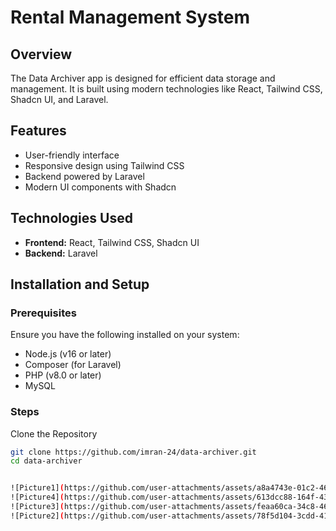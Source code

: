 

# Rental Management System

## Overview
The Data Archiver app is designed for efficient data storage and management. It is built using modern technologies like React, Tailwind CSS, Shadcn UI, and Laravel.

## Features
<ul>
  <li>User-friendly interface</li>
  <li>Responsive design using Tailwind CSS</li>
  <li>Backend powered by Laravel</li>
  <li>Modern UI components with Shadcn</li>
</ul>

## Technologies Used
<ul>
  <li><strong>Frontend:</strong> React, Tailwind CSS, Shadcn UI</li>
  <li><strong>Backend:</strong> Laravel</li>
</ul>

## Installation and Setup

### Prerequisites
Ensure you have the following installed on your system:
<ul>
  <li>Node.js (v16 or later)</li>
  <li>Composer (for Laravel)</li>
  <li>PHP (v8.0 or later)</li>
  <li>MySQL</li>
</ul>

### Steps

Clone the Repository
```bash
git clone https://github.com/imran-24/data-archiver.git
cd data-archiver


![Picture1](https://github.com/user-attachments/assets/a8a4743e-01c2-462c-b328-10cec3bf9b56)
![Picture4](https://github.com/user-attachments/assets/613dcc88-164f-432a-8bd0-80903887250f)
![Picture3](https://github.com/user-attachments/assets/feaa60ca-34c8-46b5-87b6-141d0d341c55)
![Picture2](https://github.com/user-attachments/assets/78f5d104-3cdd-41d2-a15a-b49f5f48eb42)
